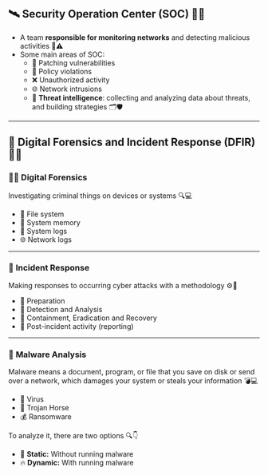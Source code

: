 ## 🛰️ Security Operation Center (SOC) 🕵️‍♂️  
- A team **responsible for monitoring networks** and detecting malicious activities 👀⚠️  
- Some main areas of SOC:  
  - 🧩 Patching vulnerabilities  
  - 🚫 Policy violations  
  - ❌ Unauthorized activity  
  - 🌐 Network intrusions  
  - 🧠 **Threat intelligence**: collecting and analyzing data about threats, and building strategies 🗂️🛡️  

---

## 🧬 Digital Forensics and Incident Response (DFIR) 🧠💥  

### 🕵️‍♀️ **Digital Forensics**  
Investigating criminal things on devices or systems 🔍💻  
- 💾 File system  
- 🧠 System memory  
- 📜 System logs  
- 🌐 Network logs  

---

### 🚨 **Incident Response**  
Making responses to occurring cyber attacks with a methodology ⚙️🧯  
- 🧰 Preparation  
- 🔎 Detection and Analysis  
- 🧹 Containment, Eradication and Recovery  
- 📝 Post-incident activity (reporting)  

---

### 🦠 **Malware Analysis**  
Malware means a document, program, or file that you save on disk or send over a network, which damages your system or steals your information 💣💻  
- 🧬 Virus  
- 🐴 Trojan Horse  
- 💰 Ransomware  

To analyze it, there are two options 🔍👇  
- 🧊 **Static:** Without running malware  
- 🔥 **Dynamic:** With running malware  
